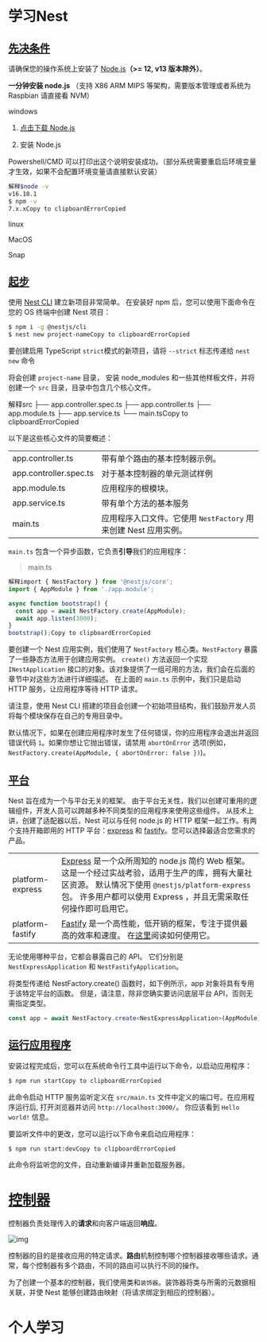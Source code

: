 # 学习Nest

## [先决条件](https://docs.nestjs.cn/10/firststeps?id=先决条件)

请确保您的操作系统上安装了 [Node.js](http://nodejs.cn/download/)**（>= 12, v13 版本除外）**。

**一分钟安装 node.js** （支持 X86 ARM MIPS 等架构，需要版本管理或者系统为 Raspbian 请直接看 NVM）

windows

1. [点击下载 Node.js](https://npmmirror.com/mirrors/node/v16.18.1/node-v16.18.1-x64.msi)

1. 安装 Node.js

Powershell/CMD 可以打印出这个说明安装成功。（部分系统需要重启后环境变量才生效，如果不会配置环境变量请直接默认安装）

```bash
解释$node -v
v16.18.1
$ npm -v
7.x.xCopy to clipboardErrorCopied
```

linux

MacOS

Snap

## [起步](https://docs.nestjs.cn/10/firststeps?id=起步)

使用 [Nest CLI](https://docs.nestjs.cn/8/cli?id=overview) 建立新项目非常简单。 在安装好 npm 后，您可以使用下面命令在您的 OS 终端中创建 Nest 项目：

```bash
$ npm i -g @nestjs/cli
$ nest new project-nameCopy to clipboardErrorCopied
```

要创建启用 TypeScript `strict`模式的新项目，请将 `--strict` 标志传递给 `nest new` 命令

将会创建 `project-name` 目录， 安装 node_modules 和一些其他样板文件，并将创建一个 `src` 目录，目录中包含几个核心文件。


解释src
 ├── app.controller.spec.ts
 ├── app.controller.ts
 ├── app.module.ts
 ├── app.service.ts
 └── main.tsCopy to clipboardErrorCopied


以下是这些核心文件的简要概述：

|                        |                                                              |
| :--------------------- | ------------------------------------------------------------ |
| app.controller.ts      | 带有单个路由的基本控制器示例。                               |
| app.controller.spec.ts | 对于基本控制器的单元测试样例                                 |
| app.module.ts          | 应用程序的根模块。                                           |
| app.service.ts         | 带有单个方法的基本服务                                       |
| main.ts                | 应用程序入口文件。它使用 `NestFactory` 用来创建 Nest 应用实例。 |

`main.ts` 包含一个异步函数，它负责**引导**我们的应用程序：

> main.ts

```typescript
解释import { NestFactory } from '@nestjs/core';
import { AppModule } from './app.module';

async function bootstrap() {
  const app = await NestFactory.create(AppModule);
  await app.listen(3000);
}
bootstrap();Copy to clipboardErrorCopied
```

要创建一个 Nest 应用实例，我们使用了 `NestFactory` 核心类。`NestFactory` 暴露了一些静态方法用于创建应用实例。 `create()` 方法返回一个实现 `INestApplication` 接口的对象。该对象提供了一组可用的方法，我们会在后面的章节中对这些方法进行详细描述。 在上面的 `main.ts` 示例中，我们只是启动 HTTP 服务，让应用程序等待 HTTP 请求。

请注意，使用 Nest CLI 搭建的项目会创建一个初始项目结构，我们鼓励开发人员将每个模块保存在自己的专用目录中。

默认情况下，如果在创建应用程序时发生了任何错误，你的应用程序会退出并返回错误代码 `1`。如果你想让它抛出错误，请禁用 `abortOnError` 选项(例如，`NestFactory.create(AppModule, { abortOnError: false })`)。

## [平台](https://docs.nestjs.cn/10/firststeps?id=平台)

Nest 旨在成为一个与平台无关的框架。 由于平台无关性，我们以创建可重用的逻辑组件，开发人员可以跨越多种不同类型的应用程序来使用这些组件。 从技术上讲，创建了适配器以后，Nest 可以与任何 node.js 的 HTTP 框架一起工作。有两个支持开箱即用的 HTTP 平台：[express](https://expressjs.com/) 和 [fastify](https://www.fastify.io/)。您可以选择最适合您需求的产品。

|                  |                                                              |
| :--------------- | :----------------------------------------------------------- |
| platform-express | [Express](https://expressjs.com/) 是一个众所周知的 node.js 简约 Web 框架。 这是一个经过实战考验，适用于生产的库，拥有大量社区资源。 默认情况下使用 `@nestjs/platform-express` 包。 许多用户都可以使用 Express ，并且无需采取任何操作即可启用它。 |
| platform-fastify | [Fastify](https://www.fastify.io/) 是一个高性能，低开销的框架，专注于提供最高的效率和速度。 在[这里](https://docs.nestjs.cn/8/techniques?id=性能（fastify）)阅读如何使用它。 |

无论使用哪种平台，它都会暴露自己的 API。 它们分别是 `NestExpressApplication` 和 `NestFastifyApplication`。

将类型传递给 NestFactory.create() 函数时，如下例所示，app 对象将具有专用于该特定平台的函数。 但是，请注意，除非您确实要访问底层平台 API，否则无需指定类型。

```typescript
const app = await NestFactory.create<NestExpressApplication>(AppModule);Copy to clipboardErrorCopied
```

## [运行应用程序](https://docs.nestjs.cn/10/firststeps?id=运行应用程序)

安装过程完成后，您可以在系统命令行工具中运行以下命令，以启动应用程序：

```bash
$ npm run startCopy to clipboardErrorCopied
```

此命令启动 HTTP 服务监听定义在 `src/main.ts` 文件中定义的端口号。在应用程序运行后, 打开浏览器并访问 `http://localhost:3000/`。 你应该看到 `Hello world!` 信息。

要监听文件中的更改，您可以运行以下命令来启动应用程序：

```bash
$ npm run start:devCopy to clipboardErrorCopied
```

此命令将监听您的文件，自动重新编译并重新加载服务器。



# [控制器](https://docs.nestjs.cn/10/controllers?id=控制器)

控制器负责处理传入的**请求**和向客户端返回**响应**。

![img](https://docs.nestjs.com/assets/Controllers_1.png)

控制器的目的是接收应用的特定请求。**路由**机制控制哪个控制器接收哪些请求。通常，每个控制器有多个路由，不同的路由可以执行不同的操作。

为了创建一个基本的控制器，我们使用类和`装饰器`。装饰器将类与所需的元数据相关联，并使 Nest 能够创建路由映射（将请求绑定到相应的控制器）。



# 个人学习


